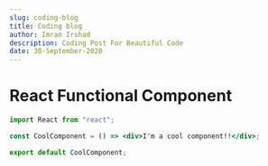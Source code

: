```yaml
---
slug: coding-blog
title: Coding blog
author: Imran Irshad
description: Coding Post For Beautiful Code
date: 30-September-2020
---
```


# React Functional Component

```jsx
import React from "react";

const CoolComponent = () => <div>I'm a cool component!!</div>;

export default CoolComponent;
```
